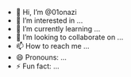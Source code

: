 - 👋 Hi, I’m @01onazi
- 👀 I’m interested in ...
- 🌱 I’m currently learning ...
- 💞️ I’m looking to collaborate on ...
- 📫 How to reach me ...
- 😄 Pronouns: ...
- ⚡ Fun fact: ...

<!---
01onazi/01onazi is a ✨ special ✨ repository because its `README.md` (this file) appears on your GitHub profile.
You can click the Preview link to take a look at your changes.
--->
